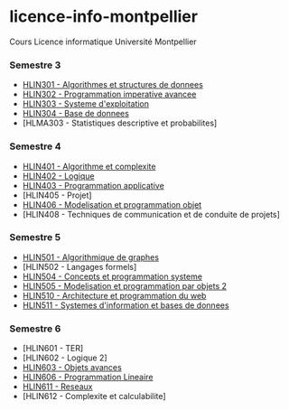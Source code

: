 # licence-info-montpellier
Cours Licence informatique Université Montpellier

### Semestre 3

- [HLIN301 - Algorithmes et structures de donnees](../../tree/master/HLIN301_Algo)
- [HLIN302 - Programmation imperative avancee](../../tree/master/HLIN302_PI)
- [HLIN303 - Systeme d'exploitation](../../tree/master/HLIN303_OS)
- [HLIN304 - Base de donnees](../../tree/master/HLIN304_SQL)
- [HLMA303 - Statistiques descriptive et probabilites]

### Semestre 4

- [HLIN401 - Algorithme et complexite](../../tree/master/HLIN401_AgloComplexite)
- [HLIN402 - Logique](../../tree/master/HLIN402_Logique)
- [HLIN403 - Programmation applicative](../../tree/master/HLIN403_PA)
- [HLIN405 - Projet]
- [HLIN406 - Modelisation et programmation objet](../../tree/master/HLIN406_POO)
- [HLIN408 - Techniques de communication et de conduite de projets]

### Semestre 5

- [HLIN501 - Algorithmique de graphes](../../tree/master/HLIN501_Graphes)
- [HLIN502 - Langages formels]
- [HLIN504 - Concepts et programmation systeme](../../tree/master/HLIN504_Systeme)
- [HLIN505 - Modelisation et programmation par objets 2](../../tree/master/HLIN505_POO)
- [HLIN510 - Architecture et programmation du web](../../tree/master/HLIN510_Web)
- [HLIN511 - Systemes d'information et bases de donnees](../../tree/master/HLIN511_BdD)

### Semestre 6

- [HLIN601 - TER]
- [HLIN602 - Logique 2]
- [HLIN603 - Objets avances](../../tree/master/HLIN603_ObjetsA)
- [HLIN606 - Programmation Lineaire](../../tree/master/HLIN6066_PL)
- [HLIN611 - Reseaux](../../tree/master/HLIN611_Reseau)
- [HLIN612 - Complexite et calculabilite]

